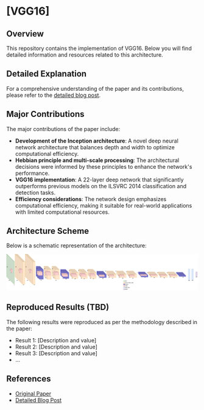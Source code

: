 # [VGG16]

## Overview
This repository contains the implementation of VGG16. Below you will find detailed information and resources related to this architecture.

## Detailed Explanation
For a comprehensive understanding of the paper and its contributions, please refer to the [detailed blog post](https://gvdmnni.notion.site/VGG16-f4a2d933dfc74fbca3add229a19b4f3a?pvs=4).

## Major Contributions
The major contributions of the paper include:
- **Development of the Inception architecture**: A novel deep neural network architecture that balances depth and width to optimize computational efficiency.
- **Hebbian principle and multi-scale processing**: The architectural decisions were informed by these principles to enhance the network's performance.
- **VGG16 implementation**: A 22-layer deep network that significantly outperforms previous models on the ILSVRC 2014 classification and detection tasks.
- **Efficiency considerations**: The network design emphasizes computational efficiency, making it suitable for real-world applications with limited computational resources.


## Architecture Scheme
Below is a schematic representation of the architecture:

![Architecture Scheme](./src/VGG16.png)


## Reproduced Results (TBD)
The following results were reproduced as per the methodology described in the paper:
- Result 1: [Description and value]
- Result 2: [Description and value]
- Result 3: [Description and value]
- ...


## References
- [Original Paper](https://arxiv.org/pdf/1409.1556)
- [Detailed Blog Post](https://gvdmnni.notion.site/VGG16-f4a2d933dfc74fbca3add229a19b4f3a?pvs=4)
